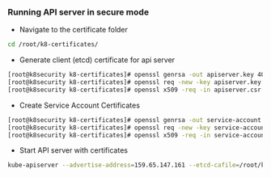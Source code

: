 ### Running API server in secure mode
* Navigate to the certificate folder 
``` bash
cd /root/k8-certificates/
```
* Generate client (etcd) certificate for api server 
``` bash
[root@k8security k8-certificates]# openssl genrsa -out apiserver.key 4098
[root@k8security k8-certificates]# openssl req -new -key apiserver.key -subj "/CN=kube-apiserver" -out apiserver.csr
[root@k8security k8-certificates]# openssl x509 -req -in apiserver.csr -CA ca.crt -CAkey ca.key -CAcreateserial -out apiserver.crt -extensions v3_req  -days 500 
```
* Create Service Account Certificates
``` bash
[root@k8security k8-certificates]# openssl genrsa -out service-account.key 4098
[root@k8security k8-certificates]# openssl req -new -key service-account.key -subj "/CN=service-accounts" -out service-account.csr
[root@k8security k8-certificates]# openssl x509 -req -in service-account.csr -CA ca.crt -CAkey ca.key -CAcreateserial  -out service-account.crt -days 500
```
* Start API server with certificates
``` bash
kube-apiserver --advertise-address=159.65.147.161 --etcd-cafile=/root/k8-certificates/ca.crt --etcd-certfile=/root/k8-certificates/apiserver.crt --etcd-keyfile=/root/k8-certificates/apiserver.key --service-cluster-ip-range 10.0.0.0/24 --service-account-issuer=https://127.0.0.1:6443 --service-account-key-file=/root/k8-certificates/service-account.crt --service-account-signing-key-file=/root/k8-certificates/service-account.key --etcd-servers=https://127.0.0.1:2379
```
